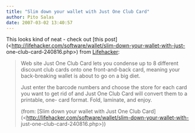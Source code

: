 ```yaml
---
title: "Slim down your wallet with Just One Club Card"
author: Pito Salas
date: 2007-03-02 13:40:57
---
```



This looks kind of neat - check out [this
post](<http://lifehacker.com/software/wallet/slim-down-your-wallet-with-just-
one-club-card-240816.php>) from [Lifehacker](<http://www.lifehacker.com>):

> Web site Just One Club Card lets you condense up to 8 different discount
> club cards onto one front-and-back card, meaning your back-breaking wallet
> is about to go on a big diet.
>
> Just enter the barcode numbers and choose the store for each card you want
> to get rid of and Just One Club Card will convert them to a printable, one-
> card format. Fold, laminate, and enjoy.
>
> (from: [Slim down your wallet with Just One Club
> Card](<http://lifehacker.com/software/wallet/slim-down-your-wallet-with-
> just-one-club-card-240816.php>))


